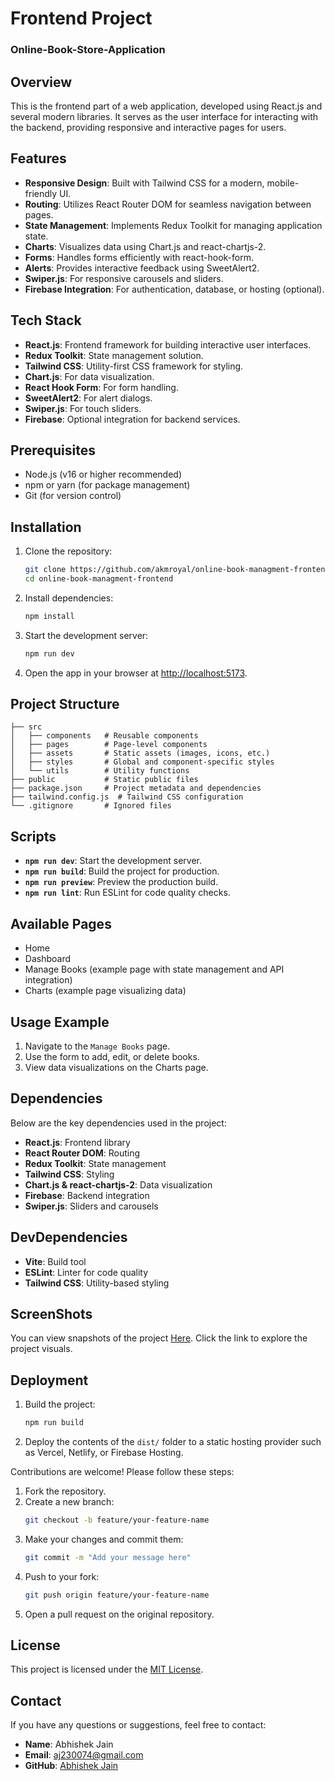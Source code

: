 # Frontend Project
### Online-Book-Store-Application

## Overview

This is the frontend part of a web application, developed using React.js and several modern libraries. It serves as the user interface for interacting with the backend, providing responsive and interactive pages for users.

## Features

- **Responsive Design**: Built with Tailwind CSS for a modern, mobile-friendly UI.
- **Routing**: Utilizes React Router DOM for seamless navigation between pages.
- **State Management**: Implements Redux Toolkit for managing application state.
- **Charts**: Visualizes data using Chart.js and react-chartjs-2.
- **Forms**: Handles forms efficiently with react-hook-form.
- **Alerts**: Provides interactive feedback using SweetAlert2.
- **Swiper.js**: For responsive carousels and sliders.
- **Firebase Integration**: For authentication, database, or hosting (optional).

## Tech Stack

- **React.js**: Frontend framework for building interactive user interfaces.
- **Redux Toolkit**: State management solution.
- **Tailwind CSS**: Utility-first CSS framework for styling.
- **Chart.js**: For data visualization.
- **React Hook Form**: For form handling.
- **SweetAlert2**: For alert dialogs.
- **Swiper.js**: For touch sliders.
- **Firebase**: Optional integration for backend services.

## Prerequisites

- Node.js (v16 or higher recommended)
- npm or yarn (for package management)
- Git (for version control)

## Installation

1. Clone the repository:
   ```bash
   git clone https://github.com/akmroyal/online-book-managment-frontend.git
   cd online-book-managment-frontend
   ```
2. Install dependencies:
   ```bash
   npm install
   ```
3. Start the development server:
   ```bash
   npm run dev
   ```
4. Open the app in your browser at [http://localhost:5173](http://localhost:5173).

## Project Structure

```
├── src
│   ├── components   # Reusable components
│   ├── pages        # Page-level components
│   ├── assets       # Static assets (images, icons, etc.)
│   ├── styles       # Global and component-specific styles
│   └── utils        # Utility functions
├── public           # Static public files
├── package.json     # Project metadata and dependencies
├── tailwind.config.js  # Tailwind CSS configuration
└── .gitignore       # Ignored files
```

## Scripts

- **`npm run dev`**: Start the development server.
- **`npm run build`**: Build the project for production.
- **`npm run preview`**: Preview the production build.
- **`npm run lint`**: Run ESLint for code quality checks.

## Available Pages

- Home
- Dashboard
- Manage Books (example page with state management and API integration)
- Charts (example page visualizing data)

## Usage Example

1. Navigate to the `Manage Books` page.
2. Use the form to add, edit, or delete books.
3. View data visualizations on the Charts page.

## Dependencies

Below are the key dependencies used in the project:

- **React.js**: Frontend library
- **React Router DOM**: Routing
- **Redux Toolkit**: State management
- **Tailwind CSS**: Styling
- **Chart.js & react-chartjs-2**: Data visualization
- **Firebase**: Backend integration
- **Swiper.js**: Sliders and carousels

## DevDependencies

- **Vite**: Build tool
- **ESLint**: Linter for code quality
- **Tailwind CSS**: Utility-based styling

## ScreenShots
You can view snapshots of the project [Here](). Click the link to explore the project visuals.

## Deployment

1. Build the project:
   ```bash
   npm run build
   ```
2. Deploy the contents of the `dist/` folder to a static hosting provider such as Vercel, Netlify, or Firebase Hosting.

Contributions are welcome! Please follow these steps:

1. Fork the repository.
2. Create a new branch:
   ```bash
   git checkout -b feature/your-feature-name
   ```
3. Make your changes and commit them:
   ```bash
   git commit -m "Add your message here"
   ```
4. Push to your fork:
   ```bash
   git push origin feature/your-feature-name
   ```
5. Open a pull request on the original repository.

## License

This project is licensed under the [MIT License](LICENSE).

## Contact

If you have any questions or suggestions, feel free to contact:

- **Name**: Abhishek Jain
- **Email**: [aj230074@gmail.com](mailto\:your-email@example.com)
- **GitHub**: [Abhishek Jain](https://github.com/mrjaini)